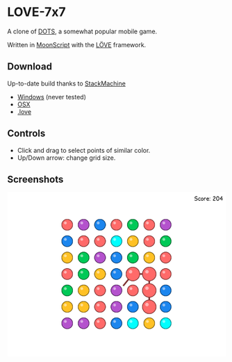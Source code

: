 LOVE-7x7
========

A clone of [DOTS](http://weplaydots.com/), a somewhat popular mobile game.

Written in [MoonScript](http://moonscript.org/) with the [LÖVE](http://love2d.org/) framework.

Download
--------

Up-to-date build thanks to [StackMachine](https://stackmachine.com/)
* [Windows](https://stackmachine.com/games/80d60da20c0780b5230007df/download/windows) (never tested)
* [OSX](https://stackmachine.com/games/80d60da20c0780b5230007df/download/osx)
* [.love](https://stackmachine.com/games/80d60da20c0780b5230007df/download/love)

Controls
--------

- Click and drag to select points of similar color.
- Up/Down arrow: change grid size.

Screenshots
-----------

![ingame screenshot](screenshots/gameplay.png "Ingame screenshot")
